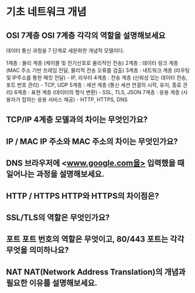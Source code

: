 # 기초 네트워크 개념

## OSI 7계층 OSI 7계층 각각의 역할을 설명해보세요

데이터 통신 과정을 7 단계로 세분화한 개념적 모델이다.

1계층 : 물리 계층 (케이블 및 전기신호로 물리적인 전송)
2계층 : 데이터 링크 계층 (MAC 주소 기반 프레임 전달, 물리적 전송 오류를 검출)
3계층 : 네트워크 계층 (라우팅 및 IP주소를 통한 패킷 전달) - IP, 라우터
4계층 : 전송 계층 (신뢰성 있는 데이터 전송, 포트 번호 관리) - TCP, UDP
5계층 : 세션 계층 (통신 세션 연결의 시작, 유지, 종료 관리)
6계층 : 표현 계층 (데이터의 형식 변환) - SSL, TLS, JSON
7계층 : 응용 계층 (사용자가 접하는 응용 서비스 제공) - HTTP, HTTPS, DNS

## TCP/IP 4계층 모델과의 차이는 무엇인가요?

## IP / MAC IP 주소와 MAC 주소의 차이는 무엇인가요?

## DNS 브라우저에 <www.google.com을> 입력했을 때 일어나는 과정을 설명해보세요.

## HTTP / HTTPS HTTP와 HTTPS의 차이점은?

## SSL/TLS의 역할은 무엇인가요?

## 포트 포트 번호의 역할은 무엇이고, 80/443 포트는 각각 무엇을 의미하나요?

## NAT NAT(Network Address Translation)의 개념과 필요한 이유를 설명해보세요.

